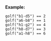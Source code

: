 **Example:**

```javacript
golf("b1-d5") == 2
golf("a6-b8") == 1
golf("h1-g2") == 4
golf("h8-d7") == 3
golf("a1-h8") == 6
```